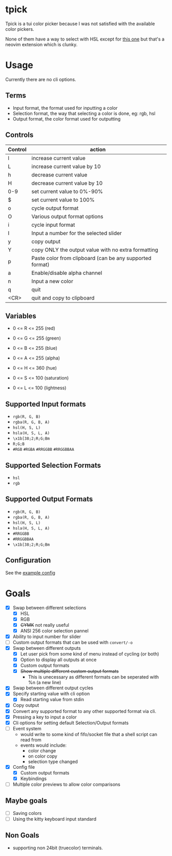 # tpick

Tpick is a tui color picker because I was not satisfied with the available color pickers.

None of them have a way to select with HSL except for [this one](https://github.com/uga-rosa/ccc.nvim) but that's a neovim extension which is clunky.

# Usage

Currently there are no cli options.

## Terms

- Input format, the format used for inputting a color
- Selection format, the way that selecting a color is done, eg: rgb, hsl
- Output format, the color format used for outputting

## Controls

| Control    | action                                                   |
| ---------- | -------------------------------------------------------- |
| l          | increase current value                                   |
| L          | increase current value by 10                             |
| h          | decrease current value                                   |
| H          | decrease current value by 10                             |
| 0-9        | set current value to 0%-90%                              |
| $          | set current value to 100%                                |
| o          | cycle output format                                      |
| O          | Various output format options                            |
| i          | cycle input format                                       |
| I          | Input a number for the selected slider                   |
| y          | copy output                                              |
| Y          | copy ONLY the output value with no extra formatting      |
| p          | Paste color from clipboard (can be any supported format) |
| a          | Enable/disable alpha channel                             |
| n          | Input a new color                                        |
| q          | quit                                                     |
| &lt;CR&gt; | quit and copy to clipboard                               |

## Variables

- 0 <= R <= 255 (red)
- 0 <= G <= 255 (green)
- 0 <= B <= 255 (blue)

- 0 <= A <= 255 (alpha)

- 0 <= H <= 360 (hue)
- 0 <= S <= 100 (saturation)
- 0 <= L <= 100 (lightness)

## Supported Input formats

- `rgb(R, G, B)`
- `rgba(R, G, B, A)`
- `hsl(H, S, L)`
- `hsla(H, S, L, A)`
- `\x1b[38;2;R;G;Bm`
- `R;G;B`
- `#RGB` `#RGBA` `#RRGGBB` `#RRGGBBAA`

## Supported Selection Formats

- `hsl`
- `rgb`

## Supported Output Formats

- `rgb(R, G, B)`
- `rgba(R, G, B, A)`
- `hsl(H, S, L)`
- `hsla(H, S, L, A)`
- `#RRGGBB`
- `#RRGGBBAA`
- `\x1b[38;2;R;G;Bm`

## Configuration
See the [example config](./example-config.toml)

# Goals

- [x] Swap between different selections
  - [x] HSL
  - [x] RGB
  - [x] <del>CYMK</del> not really useful
  - [x] ANSI 256 color selection pannel
- [x] Ability to input number for slider
- [ ] Custom output formats that can be used with `convert/-o`
- [x] Swap between different outputs
  - [x] Let user pick from some kind of menu instead of cycling (or both)
  - [x] Option to display all outputs at once
  - [x] Custom output formats
  - [x] <del>Show multiple different custom output formats</del>
    - This is unecessary as different formats can be seperated with %n (a new line)
- [x] Swap between different output cycles
- [x] Specify starting value with cli option
  - [x] Read starting value from stdin
- [x] Copy output
- [x] Convert any supported format to any other supported format via cli.
- [x] Pressing a key to input a color
- [x] Cli options for setting default Selection/Output formats
- [ ] Event system
  - would write to some kind of fifo/socket file that a shell script can read from
  - events would include:
    - color change
    - on color copy
    - selection type changed
- [x] Config file
  - [x] Custom output formats
  - [x] Keybindings
- [ ] Multiple color previews to allow color comparisons

## Maybe goals

- [ ] Saving colors
- [ ] Using the kitty keyboard input standard

## Non Goals

- supporting non 24bit (truecolor) terminals.
